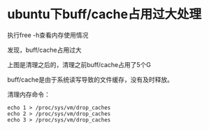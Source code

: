 # ubuntu下buff/cache占用过大处理

执行free -h查看内存使用情况

发现，buff/cache占用过大

上图是清理之后的，清理之前buff/cache占用了5个G

buff/cache是由于系统读写导致的文件缓存，没有及时释放。

清理内存命令：

```
echo 1 > /proc/sys/vm/drop_caches
echo 2 > /proc/sys/vm/drop_caches
echo 3 > /proc/sys/vm/drop_caches
```



